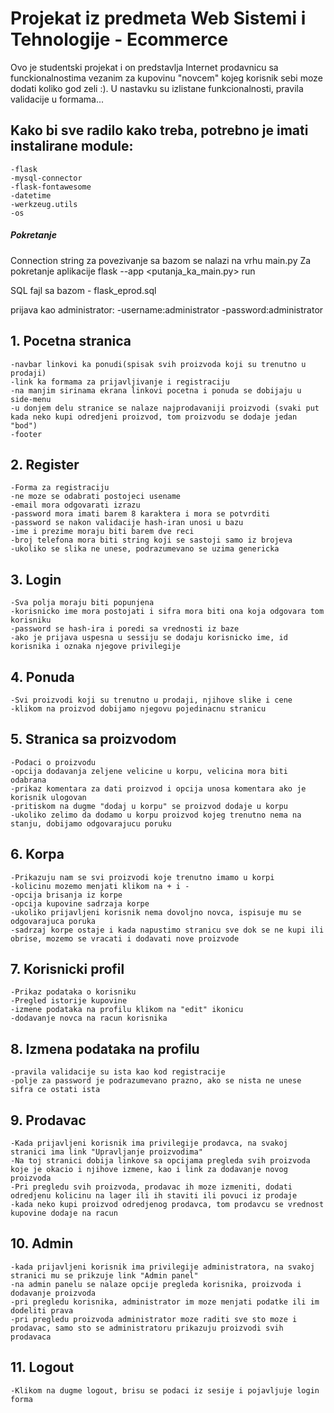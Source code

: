 # Projekat iz predmeta Web Sistemi i Tehnologije - Ecommerce

Ovo je studentski projekat i on predstavlja Internet prodavnicu sa funckionalnostima vezanim za kupovinu "novcem" kojeg korisnik sebi moze dodati koliko god zeli :). U nastavku su izlistane funkcionalnosti, pravila validacije u formama...


## Kako bi sve radilo kako treba, potrebno je imati instalirane module:
	-flask
	-mysql-connector
	-flask-fontawesome
	-datetime
	-werkzeug.utils
	-os


##### Pokretanje 
Connection string za povezivanje sa bazom se nalazi na vrhu main.py
Za pokretanje aplikacije
	flask --app <putanja_ka_main.py> run


SQL fajl sa bazom - flask_eprod.sql

prijava kao administrator:
	-username:administrator
	-password:administrator

## 1. Pocetna stranica
	
	-navbar linkovi ka ponudi(spisak svih proizvoda koji su trenutno u prodaji)
	-link ka formama za prijavljivanje i registraciju
	-na manjim sirinama ekrana linkovi pocetna i ponuda se dobijaju u side-menu
	-u donjem delu stranice se nalaze najprodavaniji proizvodi (svaki put kada neko kupi odredjeni proizvod, tom proizvodu se dodaje jedan "bod")
	-footer


## 2. Register

	-Forma za registraciju
	-ne moze se odabrati postojeci usename
	-email mora odgovarati izrazu
	-password mora imati barem 8 karaktera i mora se potvrditi
	-password se nakon validacije hash-iran unosi u bazu
	-ime i prezime moraju biti barem dve reci
	-broj telefona mora biti string koji se sastoji samo iz brojeva
	-ukoliko se slika ne unese, podrazumevano se uzima genericka

## 3. Login

	-Sva polja moraju biti popunjena
	-korisnicko ime mora postojati i sifra mora biti ona koja odgovara tom korisniku
	-password se hash-ira i poredi sa vrednosti iz baze
	-ako je prijava uspesna u sessiju se dodaju korisnicko ime, id korisnika i oznaka njegove privilegije

## 4. Ponuda 
	
	-Svi proizvodi koji su trenutno u prodaji, njihove slike i cene
	-klikom	na proizvod dobijamo njegovu pojedinacnu stranicu

## 5. Stranica sa proizvodom
	
	-Podaci o proizvodu
	-opcija dodavanja zeljene velicine u korpu, velicina mora biti odabrana
	-prikaz komentara za dati proizvod i opcija unosa komentara ako je korisnik ulogovan
	-pritiskom na dugme "dodaj u korpu" se proizvod dodaje u korpu
	-ukoliko zelimo da dodamo u korpu proizvod kojeg trenutno nema na stanju, dobijamo odgovarajucu poruku
	
## 6. Korpa

	-Prikazuju nam se svi proizvodi koje trenutno imamo u korpi
	-kolicinu mozemo menjati klikom na + i - 
	-opcija brisanja iz korpe
	-opcija kupovine sadrzaja korpe
	-ukoliko prijavljeni korisnik nema dovoljno novca, ispisuje mu se odgovarajuca poruka
	-sadrzaj korpe ostaje i kada napustimo stranicu sve dok se ne kupi ili obrise, mozemo se vracati i dodavati nove proizvode
	
## 7. Korisnicki profil
	-Prikaz podataka o korisniku
	-Pregled istorije kupovine
	-izmene podataka na profilu klikom na "edit" ikonicu
	-dodavanje novca na racun korisnika

## 8. Izmena podataka na profilu

	-pravila validacije su ista kao kod registracije
	-polje za password je podrazumevano prazno, ako se nista ne unese sifra ce ostati ista

## 9. Prodavac

	-Kada prijavljeni korisnik ima privilegije prodavca, na svakoj stranici ima link "Upravljanje proizvodima"
	-Na toj stranici dobija linkove sa opcijama pregleda svih proizvoda koje je okacio i njihove izmene, kao i link za dodavanje novog proizvoda
	-Pri pregledu svih proizvoda, prodavac ih moze izmeniti, dodati odredjenu kolicinu na lager ili ih staviti ili povuci iz prodaje
	-kada neko kupi proizvod odredjenog prodavca, tom prodavcu se vrednost kupovine dodaje na racun

## 10. Admin 

	-kada prijavljeni korisnik ima privilegije administratora, na svakoj stranici mu se prikzuje link "Admin panel"
	-na admin panelu se nalaze opcije pregleda korisnika, proizvoda i dodavanje proizvoda
	-pri pregledu korisnika, administrator im moze menjati podatke ili im dodeliti prava
	-pri pregledu proizvoda administrator moze raditi sve sto moze i prodavac, samo sto se administratoru prikazuju proizvodi svih prodavaca

## 11. Logout

	-Klikom na dugme logout, brisu se podaci iz sesije i pojavljuje login forma
	
